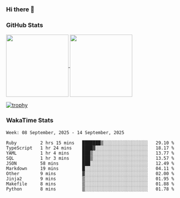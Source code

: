 ### Hi there 👋

### GitHub Stats

<a href="https://github.com/anuraghazra/github-readme-stats">
  <img align="center" height="170px" src="https://github-readme-stats.vercel.app/api/top-langs/?username=tksfjt1024&layout=compact&count_private=true&show_icons=true&show_icons=true&theme=graywhite" />
</a>
<a href="https://github.com/anuraghazra/github-readme-stats">
  <img align="center" height="170px" src="https://github-readme-stats.vercel.app/api?username=tksfjt1024&count_private=true&show_icons=true&show_icons=true&theme=graywhite" />
</a>

[![trophy](https://github-profile-trophy.vercel.app/?username=tksfjt1024)](https://github.com/ryo-ma/github-profile-trophy)

### WakaTime Stats

<!--START_SECTION:waka-->
```text
Week: 08 September, 2025 - 14 September, 2025

Ruby         2 hrs 15 mins   ███████▒░░░░░░░░░░░░░░░░░   29.10 % 
TypeScript   1 hr 24 mins    ████▓░░░░░░░░░░░░░░░░░░░░   18.17 % 
YAML         1 hr 4 mins     ███▒░░░░░░░░░░░░░░░░░░░░░   13.77 % 
SQL          1 hr 3 mins     ███▒░░░░░░░░░░░░░░░░░░░░░   13.57 % 
JSON         58 mins         ███░░░░░░░░░░░░░░░░░░░░░░   12.49 % 
Markdown     19 mins         █░░░░░░░░░░░░░░░░░░░░░░░░   04.11 % 
Other        9 mins          ▓░░░░░░░░░░░░░░░░░░░░░░░░   02.00 % 
Jinja2       9 mins          ▒░░░░░░░░░░░░░░░░░░░░░░░░   01.95 % 
Makefile     8 mins          ▒░░░░░░░░░░░░░░░░░░░░░░░░   01.88 % 
Python       8 mins          ▒░░░░░░░░░░░░░░░░░░░░░░░░   01.78 % 
```
<!--END_SECTION:waka-->
